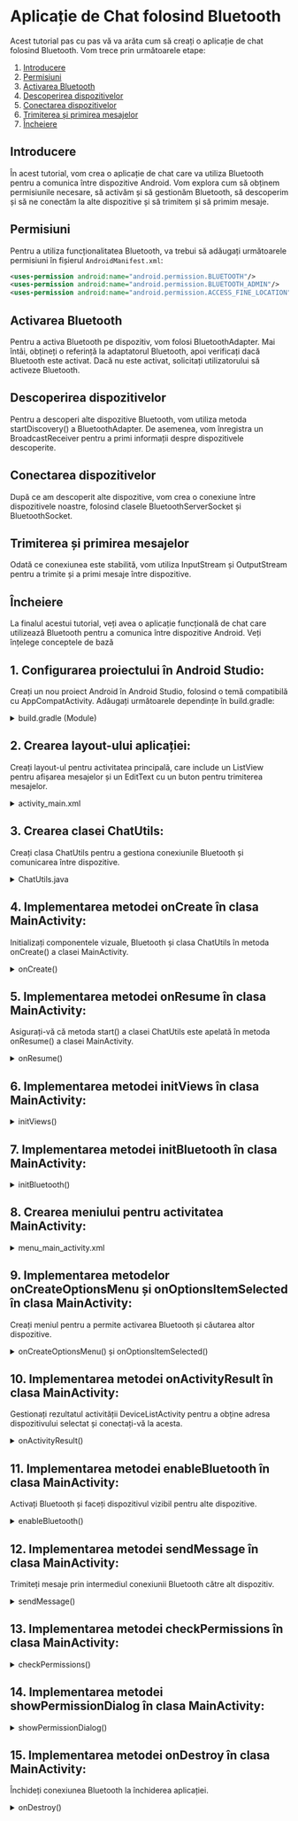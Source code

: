 # Aplicație de Chat folosind Bluetooth

Acest tutorial pas cu pas vă va arăta cum să creați o aplicație de chat folosind Bluetooth. Vom trece prin următoarele etape:

1. [Introducere](#introducere)
2. [Permisiuni](#permisiuni)
3. [Activarea Bluetooth](#activarea-bluetooth)
4. [Descoperirea dispozitivelor](#descoperirea-dispozitivelor)
5. [Conectarea dispozitivelor](#conectarea-dispozitivelor)
6. [Trimiterea și primirea mesajelor](#trimiterea-și-primirea-mesajelor)
7. [Încheiere](#încheiere)

## Introducere <a name="introducere"></a>

În acest tutorial, vom crea o aplicație de chat care va utiliza Bluetooth pentru a comunica între dispozitive Android. Vom explora cum să obținem permisiunile necesare, să activăm și să gestionăm Bluetooth, să descoperim și să ne conectăm la alte dispozitive și să trimitem și să primim mesaje.

## Permisiuni <a name="permisiuni"></a>

Pentru a utiliza funcționalitatea Bluetooth, va trebui să adăugați următoarele permisiuni în fișierul `AndroidManifest.xml`:

```xml
<uses-permission android:name="android.permission.BLUETOOTH"/>
<uses-permission android:name="android.permission.BLUETOOTH_ADMIN"/>
<uses-permission android:name="android.permission.ACCESS_FINE_LOCATION"/>
```

## Activarea Bluetooth <a name="activarea-bluetooth"></a>
Pentru a activa Bluetooth pe dispozitiv, vom folosi BluetoothAdapter. Mai întâi, obțineți o referință la adaptatorul Bluetooth, apoi verificați dacă Bluetooth este activat. Dacă nu este activat, solicitați utilizatorului să activeze Bluetooth.

## Descoperirea dispozitivelor <a name="descoperirea-dispozitivelor"></a>
Pentru a descoperi alte dispozitive Bluetooth, vom utiliza metoda startDiscovery() a BluetoothAdapter. De asemenea, vom înregistra un BroadcastReceiver pentru a primi informații despre dispozitivele descoperite.

## Conectarea dispozitivelor <a name="conectarea-dispozitivelor"></a>
După ce am descoperit alte dispozitive, vom crea o conexiune între dispozitivele noastre, folosind clasele BluetoothServerSocket și BluetoothSocket.

## Trimiterea și primirea mesajelor <a name="trimiterea-și-primirea-mesajelor"></a>
Odată ce conexiunea este stabilită, vom utiliza InputStream și OutputStream pentru a trimite și a primi mesaje între dispozitive.

## Încheiere <a name="încheiere"></a>
La finalul acestui tutorial, veți avea o aplicație funcțională de chat care utilizează Bluetooth pentru a comunica între dispozitive Android. Veți înțelege conceptele de bază

## 1. Configurarea proiectului în Android Studio:
Creați un nou proiect Android în Android Studio, folosind o temă compatibilă cu AppCompatActivity. Adăugați următoarele dependințe în build.gradle:

<details>
    <summary> build.gradle (Module) </summary>
    
```xml
implementation 'androidx.activity:activity-result:1.3.1'
implementation 'androidx.appcompat:appcompat:1.3.1'
```
</details>

## 2. Crearea layout-ului aplicației:
Creați layout-ul pentru activitatea principală, care include un ListView pentru afișarea mesajelor și un EditText cu un buton pentru trimiterea mesajelor.

<details>
    <summary> activity_main.xml </summary>
<LinearLayout
    android:layout_width="match_parent"
    android:layout_height="match_parent"
    android:orientation="vertical">

    <ListView
        android:id="@+id/list_conversation"
        android:layout_width="match_parent"
        android:layout_height="0dp"
        android:layout_weight="1" />

    <LinearLayout
        android:layout_width="match_parent"
        android:layout_height="wrap_content"
        android:orientation="horizontal">

        <EditText
            android:id="@+id/ed_enter_message"
            android:layout_width="0dp"
            android:layout_height="wrap_content"
            android:layout_weight="1"
            android:hint="Enter your message" />

        <Button
            android:id="@+id/btn_send_msg"
            android:layout_width="wrap_content"
            android:layout_height="wrap_content"
            android:text="Send" />
    </LinearLayout>
</LinearLayout>
</details>

## 3. Crearea clasei ChatUtils:
Creați clasa ChatUtils pentru a gestiona conexiunile Bluetooth și comunicarea între dispozitive.

<details>
    <summary> ChatUtils.java </summary>

```java
public class ChatUtils {
    // Class implementation
}
```

</details>

## 4. Implementarea metodei onCreate în clasa MainActivity:
Initializați componentele vizuale, Bluetooth și clasa ChatUtils în metoda onCreate() a clasei MainActivity.

<details>
    <summary> onCreate() </summary>

```java
@Override
protected void onCreate(Bundle savedInstanceState) {
    super.onCreate(savedInstanceState);
    setContentView(R.layout.activity_main);

    initViews();
    initBluetooth();
    chatUtils = new ChatUtils(MainActivity.this, handler);
}
```

</details>

## 5. Implementarea metodei onResume în clasa MainActivity:
Asigurați-vă că metoda start() a clasei ChatUtils este apelată în metoda onResume() a clasei MainActivity.

<details>
    <summary> onResume() </summary>

```java
@Override
protected void onResume() {
    super.onResume();
    if (chatUtils != null && chatUtils.getState() == ChatUtils.STATE_NONE) {
        chatUtils.start();
    }
}
```
</details>

## 6. Implementarea metodei initViews în clasa MainActivity:
<details>
    <summary> initViews() </summary>

```java
private void initViews() {
    ListView listMainChat = findViewById(R.id.list_conversation);
    edCreateMessage = findViewById(R.id.ed_enter_message);
    Button btnSendMessage = findViewById(R.id.btn_send_msg);

    adapterMainChat = new ArrayAdapter<>(this, R.layout.message_layout);
    listMainChat.setAdapter(adapterMainChat);

    btnSendMessage.setOnClickListener(view -> sendMessage());
}
```
</details>

## 7. Implementarea metodei initBluetooth în clasa MainActivity:
<details>
    <summary> initBluetooth() </summary>

```java
private void initBluetooth() {
    bluetoothAdapter = BluetoothAdapter.getDefaultAdapter();
    if (bluetoothAdapter == null) {
        Toast.makeText(this, "No bluetooth found", Toast.LENGTH_SHORT).show();
    }
}
```
</details>


## 8. Crearea meniului pentru activitatea MainActivity:
<details>
    <summary> menu_main_activity.xml </summary>

```xml
<menu xmlns:android="http://schemas.android.com/apk/res/android">
    <item
        android:id="@+id/menu_enable_bluetooth"
        android:title="Enable Bluetooth" />
    <item
        android:id="@+id/menu_search_devices"
        android:title="Search Devices" />
</menu>
```
</details>

## 9. Implementarea metodelor onCreateOptionsMenu și onOptionsItemSelected în clasa MainActivity:
Creați meniul pentru a permite activarea Bluetooth și căutarea altor dispozitive.

<details>
    <summary> onCreateOptionsMenu() și onOptionsItemSelected() </summary>

```java
@Override
public boolean onCreateOptionsMenu(Menu menu) {
    getMenuInflater().inflate(R.menu.menu_main_activity, menu);
    return super.onCreateOptionsMenu(menu);
}

@Override
public boolean onOptionsItemSelected(MenuItem item) {
    if (item.getItemId() == R.id.menu_enable_bluetooth) {
        enableBluetooth();
        return true;
    } else if (item.getItemId() == R.id.menu_search_devices) {
        checkPermissions();
        return true;
    }
    return super.onOptionsItemSelected(item);
}
```

</details>

## 10. Implementarea metodei onActivityResult în clasa MainActivity:
Gestionați rezultatul activității DeviceListActivity pentru a obține adresa dispozitivului selectat și conectați-vă la acesta.

<details>
    <summary> onActivityResult() </summary>

```java
@Override
protected void onActivityResult(int requestCode, int resultCode, Intent data) {
    int SELECT_DEVICE = 102;
    if (requestCode == SELECT_DEVICE && resultCode == RESULT_OK) {
        String address = data.getStringExtra("deviceAddress");
        chatUtils.connect(bluetoothAdapter.getRemoteDevice(address));
    }
    super.onActivityResult(requestCode, resultCode, data);
}
```
</details>

## 11. Implementarea metodei enableBluetooth în clasa MainActivity:
Activați Bluetooth și faceți dispozitivul vizibil pentru alte dispozitive.

<details>
    <summary> enableBluetooth() </summary>

```java
private void enableBluetooth() {
    if (!bluetoothAdapter.isEnabled()) {
        if (ActivityCompat.checkSelfPermission(this, android.Manifest.permission.BLUETOOTH_CONNECT) != PackageManager.PERMISSION_GRANTED) {
            return;
        }
        bluetoothAdapter.enable();
    }

    if (bluetoothAdapter.getScanMode() != BluetoothAdapter.SCAN_MODE_CONNECTABLE_DISCOVERABLE) {
        Intent discoveryIntent = new Intent(BluetoothAdapter.ACTION_REQUEST_DISCOVERABLE);
        discoveryIntent.putExtra(BluetoothAdapter.EXTRA_DISCOVERABLE_DURATION, 300);
        startActivity(discoveryIntent);
    }
}
```
</details>

## 12. Implementarea metodei sendMessage în clasa MainActivity:
Trimiteți mesaje prin intermediul conexiunii Bluetooth către alt dispozitiv.

<details>
    <summary> sendMessage() </summary>

```java
private void sendMessage() {
    String message = edCreateMessage.getText().toString();
    if (!message.isEmpty()) {
        edCreateMessage.setText("");
        chatUtils.write(message.getBytes());
    }
}
```
</details>

## 13. Implementarea metodei checkPermissions în clasa MainActivity:
<details>
    <summary> checkPermissions() </summary>

```java
private void checkPermissions() {
    if (ContextCompat.checkSelfPermission(this, ACCESS_FINE_LOCATION) != PackageManager.PERMISSION_GRANTED) {
        requestPermissionLauncher.launch(ACCESS_FINE_LOCATION);
    } else {
        selectDeviceLauncher.launch(new Intent(this, DeviceListActivity.class));
    }
}
```
</details>

## 14. Implementarea metodei showPermissionDialog în clasa MainActivity:
<details>
    <summary> showPermissionDialog() </summary>

```java
private void showPermissionDialog() {
    new AlertDialog.Builder(this)
            .setCancelable(false)
            .setMessage("Location permission is required.\nPlease grant")
            .setPositiveButton("Grant", (dialogInterface, i) -> checkPermissions())
            .setNegativeButton("Deny", (dialogInterface, i) -> finish()).show();
}
```
</details>

## 15. Implementarea metodei onDestroy în clasa MainActivity:
Închideți conexiunea Bluetooth la închiderea aplicației.

<details>
    <summary> onDestroy() </summary>

```java
@Override
protected void onDestroy() {
    super.onDestroy();
    if (chatUtils != null) {
        chatUtils.stop();
    }
}
```
</details>

